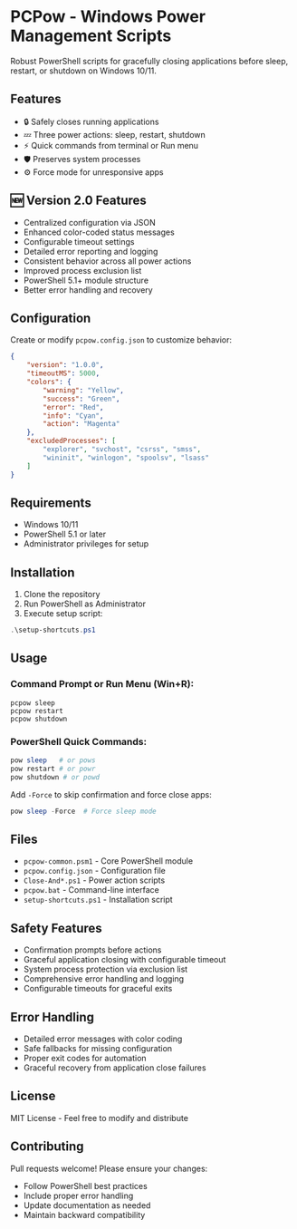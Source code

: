 # PCPow - Windows Power Management Scripts

Robust PowerShell scripts for gracefully closing applications before sleep, restart, or shutdown on Windows 10/11.

## Features

- 🔒 Safely closes running applications
- 💤 Three power actions: sleep, restart, shutdown
- ⚡ Quick commands from terminal or Run menu
- 🛡️ Preserves system processes
- ⚙️ Force mode for unresponsive apps

## 🆕 Version 2.0 Features
- Centralized configuration via JSON
- Enhanced color-coded status messages
- Configurable timeout settings
- Detailed error reporting and logging
- Consistent behavior across all power actions
- Improved process exclusion list
- PowerShell 5.1+ module structure
- Better error handling and recovery

## Configuration
Create or modify `pcpow.config.json` to customize behavior:
```json
{
    "version": "1.0.0",
    "timeoutMS": 5000,
    "colors": {
        "warning": "Yellow",
        "success": "Green",
        "error": "Red",
        "info": "Cyan",
        "action": "Magenta"
    },
    "excludedProcesses": [
        "explorer", "svchost", "csrss", "smss",
        "wininit", "winlogon", "spoolsv", "lsass"
    ]
}
```

## Requirements

- Windows 10/11
- PowerShell 5.1 or later
- Administrator privileges for setup

## Installation

1. Clone the repository
2. Run PowerShell as Administrator
3. Execute setup script:
```powershell
.\setup-shortcuts.ps1
```

## Usage

### Command Prompt or Run Menu (Win+R):
```batch
pcpow sleep
pcpow restart
pcpow shutdown
```

### PowerShell Quick Commands:
```powershell
pow sleep   # or pows
pow restart # or powr
pow shutdown # or powd
```

Add `-Force` to skip confirmation and force close apps:
```powershell
pow sleep -Force  # Force sleep mode
```

## Files

- `pcpow-common.psm1` - Core PowerShell module
- `pcpow.config.json` - Configuration file
- `Close-And*.ps1` - Power action scripts
- `pcpow.bat` - Command-line interface
- `setup-shortcuts.ps1` - Installation script

## Safety Features

- Confirmation prompts before actions
- Graceful application closing with configurable timeout
- System process protection via exclusion list
- Comprehensive error handling and logging
- Configurable timeouts for graceful exits

## Error Handling

- Detailed error messages with color coding
- Safe fallbacks for missing configuration
- Proper exit codes for automation
- Graceful recovery from application close failures

## License

MIT License - Feel free to modify and distribute

## Contributing

Pull requests welcome! Please ensure your changes:
- Follow PowerShell best practices
- Include proper error handling
- Update documentation as needed
- Maintain backward compatibility 